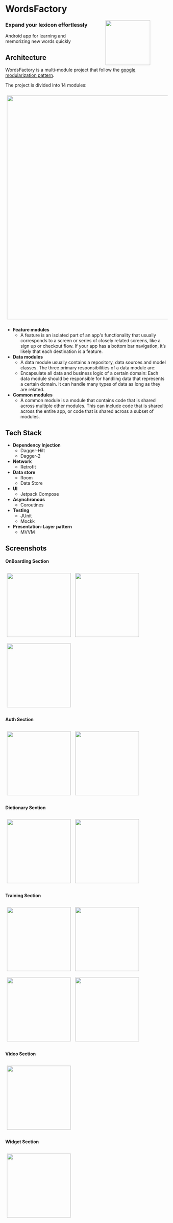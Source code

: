 # WordsFactory

<img src="readme-package/logo.png" height = "140" align="right" hspace="50">

### Expand your lexicon effortlessly

Android app for learning and memorizing new words quickly

## Architecture

WordsFactory is a multi-module project that follow
the [google modularization pattern](https://developer.android.com/topic/modularization/patterns#types-of-modules).

The project is divided into 14 modules:

<img src="readme-package/diagrams/module-diagram.png" width="700" hspace="5" vspace ="10" align="center" hspace="50">

- **Feature modules**
    - A feature is an isolated part of an app's functionality that usually corresponds to a screen or series of closely
      related screens, like a sign up or checkout flow. If your app has a bottom bar navigation, it’s likely that each
      destination is a feature.
- **Data modules**
    - A data module usually contains a repository, data sources and model classes. The three primary responsibilities of
      a data module are:
    - Encapsulate all data and business logic of a certain domain: Each data module should be responsible for handling
      data that represents a certain domain. It can handle many types of data as long as they are related.
- **Common modules**
    - A common module is a module that contains code that is shared across multiple other modules. This can include code
      that is shared across the entire app, or code that is shared across a subset of modules.

## Tech Stack

- **Dependency Injection**
    - Dagger-Hilt
    - Dagger-2
- **Network**
    - Retrofit
- **Data store**
    - Room
    - Data Store
- **UI**
    - Jetpack Compose
- **Asynchronous**
    - Coroutines
- **Testing**
    - JUnit
    - Mockk
- **Presentation-Layer pattern**
    - MVVM

## Screenshots

#### OnBoarding Section

<p>
<img src="readme-package/screenshot/on_boarding_1.png" width="200" hspace="5" vspace ="10" align="center" hspace="50">
<img src="readme-package/screenshot/on_boarding_2.png" width="200" hspace="5" vspace ="10" align="center" hspace="50">
<img src="readme-package/screenshot/on_boarding_3.png" width="200" hspace="5" vspace ="10" align="center" hspace="50">
</p>


#### Auth Section

<p>
<img src="readme-package/screenshot/login.png" width="200" hspace="5" vspace ="10" align="center" hspace="50">
<img src="readme-package/screenshot/registration.png" width="200" hspace="5" vspace ="10" align="center" hspace="50">
</p>

#### Dictionary Section

<p>
  <img src="readme-package/screenshot/word.png" width="200" hspace="5" vspace ="10" align="center" hspace="50">
  <img src="readme-package/screenshot/no_word.png" width="200" hspace="5" vspace ="10" align="center" hspace="50">
</p>


#### Training Section

<p>
  <img src="readme-package/screenshot/training.png" width="200" hspace="5" vspace ="10" align="center" hspace="50">
  <img src="readme-package/screenshot/timer.png" width="200" hspace="5" vspace ="10" align="center" hspace="50">
  <img src="readme-package/screenshot/question-word.png" width="200" hspace="5" vspace ="10" align="center" hspace="50">
  <img src="readme-package/screenshot/training_finished.png" width="200" hspace="5" vspace ="10" align="center" hspace="50">
</p>


#### Video Section

<p>
  <img src="readme-package/screenshot/video.png" width="200" hspace="5" vspace ="10" align="center" hspace="50">
</p>


#### Widget Section
<p>
  <img src="readme-package/screenshot/widget.png" width="200" hspace="5" vspace ="10" align="center" hspace="50">
</p>
